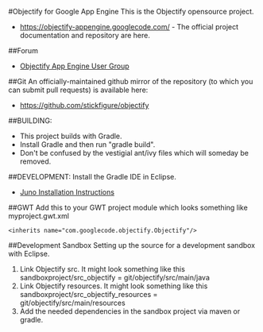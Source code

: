 #Objectify for Google App Engine
This is the Objectify opensource project. 

* https://objectify-appengine.googlecode.com/ - The official project documentation
and repository are here.

##Forum
* [Objectify App Engine User Group](https://groups.google.com/forum/?fromgroups#!forum/objectify-appengine) 

##Git
An officially-maintained github mirror of the repository (to which you can
submit pull requests) is available here:

* https://github.com/stickfigure/objectify

##BUILDING:

* This project builds with Gradle.  
* Install Gradle and then run "gradle build".
* Don't be confused by the vestigial ant/ivy files which will someday be removed.

##DEVELOPMENT:
Install the Gradle IDE in Eclipse.

* [Juno Installation Instructions](http://blog.springsource.org/2012/03/14/early-access-springsource-tool-suite-for-eclipse-juno-4-2/)

##GWT
Add this to your GWT project module which looks something like myproject.gwt.xml

```
<inherits name="com.googlecode.objectify.Objectify"/>
```

##Development Sandbox
Setting up the source for a development sandbox with Eclipse. 

1. Link Objectify src. It might look something like this sandboxproject/src_objectify = git/objectify/src/main/java
2. Link Objectify resources. It might look something like this  sandboxproject/src_objectify_resources = git/objectify/src/main/resources
3. Add the needed dependencies in the sandbox project via maven or gradle. 